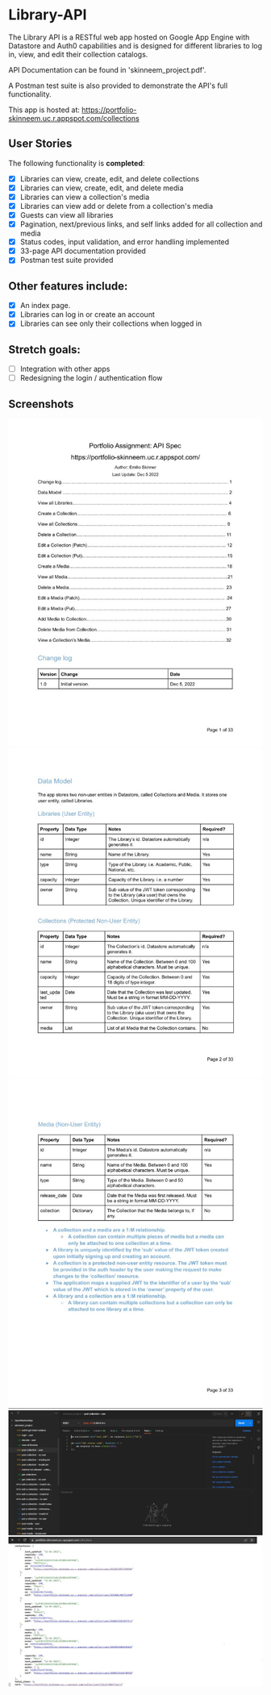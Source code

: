 # Library-API

The Library API is a RESTful web app hosted on Google App Engine with Datastore and Auth0 capabilities and is designed for different libraries to log in, view, and edit their collection catalogs.

API Documentation can be found in 'skinneem_project.pdf'.

A Postman test suite is also provided to demonstrate the API's full functionality.

This app is hosted at: https://portfolio-skinneem.uc.r.appspot.com/collections

## User Stories

The following functionality is **completed**:

- [x] Libraries can view, create, edit, and delete collections
- [x] Libraries can view, create, edit, and delete media
- [x] Libraries can view a collection's media
- [x] Libraries can view add or delete from a collection's media
- [x] Guests can view all libraries
- [x] Pagination, next/previous links, and self links added for all collection and media
- [x] Status codes, input validation, and error handling implemented
- [x] 33-page API documentation provided
- [x] Postman test suite provided

## Other features include:
- [x] An index page.
- [x] Libraries can log in or create an account
- [x] Libraries can see only their collections when logged in

## Stretch goals:
- [ ] Integration with other apps
- [ ] Redesigning the login / authentication flow

## Screenshots

<img src='library1.jpg' title='Library API Page 1' width='' alt='API page 1' />
<img src='library2.jpg' title='Library API Page 2' width='' alt='API page 2' />
<img src='library3.jpg' title='Library API Page 3' width='' alt='API page 3' />
<img src='library4.jpg' title='Postman Testing' width='' alt='Postman example' />
<img src='library5.jpg' title='View All Collections' width='' alt='View collections' />
